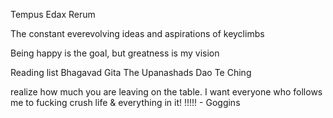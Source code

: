 Tempus Edax Rerum

The constant everevolving ideas and aspirations of keyclimbs


Being happy is the goal, but greatness is my vision


Reading list
Bhagavad Gita 
The Upanashads
Dao Te Ching


realize how much you are leaving on the table. I want everyone who follows me to fucking crush life & everything in it! !!!!! - Goggins
